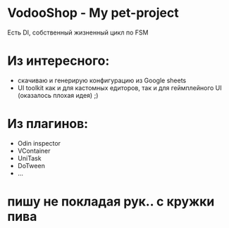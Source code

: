 # VodooShop - My pet-project

Есть DI, собственный жизненный цикл по FSM

# Из интересного:
- скачиваю и генерирую конфигурацию из Google sheets
- UI toolkit как и для кастомных едиторов, так и для геймплейного UI (оказалось плохая идея) ;)

# Из плагинов:
- Odin inspector
- VContainer
- UniTask
- DoTween
- ...

# пишу не покладая рук.. с кружки пива
